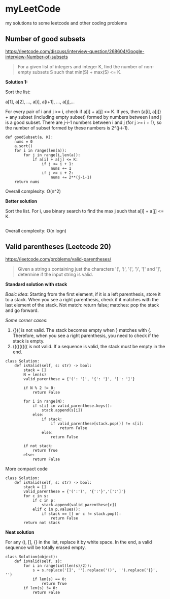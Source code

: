 # myLeetCode
my solutions to some leetcode and other coding problems

## Number of good subsets
https://leetcode.com/discuss/interview-question/268604/Google-interview-Number-of-subsets
> For a given list of integers and integer K, find the number of non-empty subsets S such that min(S) + max(S) <= K.

**Solution 1:**

Sort the list:

a[1], a[2], ..., a[i], a[i+1], ..., a[j],...

For every pair of i and j >= i, check if a[i] + a[j] <= K. If yes, then {a[i], a[j]} + any subset (including empty subset) formed by numbers between i and j is a good subset. There are j-i-1 numbers between i and j (for j >= i + 1), so the number of subset formed by these numbers is 2^(j-i-1).


```
def goodSubset(a, K):
    nums = 0    
    a.sort()    
    for i in range(len(a)):    
        for j in range(i,len(a)):
            if a[i] + a[j] <= K:
                if j <= i + 1:
                    nums += 1
                if j >= i + 2:
                    nums += 2**(j-i-1)
    return nums
 ```

Overall complexity: O(n^2)

**Better solution**

Sort the list. For i, use binary search to find the max j such that a[i] + a[j] <= K.

```
```

Overall complexity: O(n logn)

## Valid parentheses (Leetcode 20)
https://leetcode.com/problems/valid-parentheses/
> Given a string s containing just the characters '(', ')', '{', '}', '[' and ']', determine if the input string is valid.

**Standard solution with stack**

*Basic idea*: Starting from the first element, if it is a left parenthesis, store it to a stack. When you see a right parenthesis, check if it matches with the last element of the stack. Not match: return false; matches: pop the stack and go forward.

*Some corner cases*: 

1. {})( is not valid. The stack becomes empty when } matches with {. Therefore, when you see a right parenthesis, you need to check if the stack is empty.
2. ((((((((( is not valid. If a sequence is valid, the stack must be empty in the end.


```
class Solution:
    def isValid(self, s: str) -> bool:
        stack = []
        N = len(s)
        valid_parenthese = {'(': ')', '{': '}', '[': ']'}
    
        if N % 2 != 0:
            return False
    
        for i in range(N):
            if s[i] in valid_parenthese.keys():
                stack.append(s[i])
            else:
                if stack:
                    if valid_parenthese[stack.pop()] != s[i]:
                        return False
                else:
                    return False
    
        if not stack:
            return True
        else:
            return False
```

More compact code
```
class Solution:
    def isValid(self, s: str) -> bool:
        stack = []
        valid_parenthese = {'(':')', '{':'}','[':']'}
        for c in s:
            if c in p:
                stack.append(valid_parenthese[c])
            elif c in p.values():
                if stack == [] or c != stack.pop():
                    return False
        return not stack
```

**Neat solution**

For any (), [], {} in the list, replace it by white space. In the end, a valid sequence will be totally erased empty.

```
class Solution(object):
    def isValid(self, s):
        for i in range(int(len(s)/2)):
            s = s.replace('[]', '').replace('()', '').replace('{}', '')
			if len(s) == 0:
				return True
        if len(s) != 0:
            return False
```            

